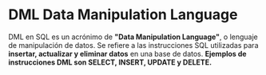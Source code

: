 # DML Data Manipulation Language

DML en SQL es un acrónimo de **"Data Manipulation Language"**, o lenguaje de manipulación de datos. Se refiere a las instrucciones SQL utilizadas para **insertar, actualizar y eliminar datos** en una base de datos. **Ejemplos de instrucciones DML son SELECT, INSERT, UPDATE y DELETE.**



